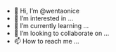 - 👋 Hi, I’m @wentaonice
- 👀 I’m interested in ...
- 🌱 I’m currently learning ...
- 💞️ I’m looking to collaborate on ...
- 📫 How to reach me ...

<!---
wentaonice/wentaonice is a ✨ special ✨ repository because its `README.md` (this file) appears on your GitHub profile.
You can click the Preview link to take a look at your changes.
--->
